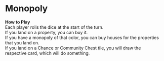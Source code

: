 # Monopoly
<b>How to Play</b><br>
Each player rolls the dice at the start of the turn.<br>
If you land on a property, you can buy it.<br>
If you have a monopoly of that color, you can buy houses for the properties that you land on.<br>
If you land on a Chance or Community Chest tile, you will draw the respective card, which will do something.<br>

<!--You can choose to mortagage your property for money.-->
<!---You still own the property that you mortgage.-->
<!--People who land on the mortgaged property will not have to pay you rent.-->
